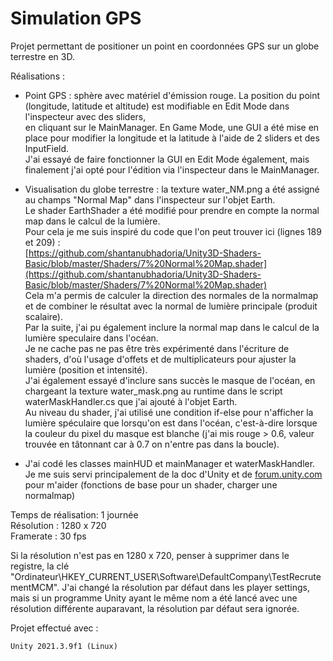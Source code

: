 # Simulation GPS

Projet permettant de positioner un point en coordonnées GPS sur un globe terrestre en 3D.

Réalisations :
- Point GPS : sphère avec matériel d'émission rouge. La position du point (longitude, latitude et altitude) est modifiable en Edit Mode 
  dans l'inspecteur avec des sliders,<br>
  en cliquant sur le MainManager. En Game Mode, une GUI a été mise en place pour modifier la longitude
  et la latitude à l'aide de 2 sliders et des InputField.<br>
  J'ai essayé de faire fonctionner la GUI en Edit Mode également, mais finalement j'ai opté pour l'édition via l'inspecteur dans le MainManager.
 
- Visualisation du globe terrestre : la texture water_NM.png a été assigné au champs "Normal Map" dans l'inspecteur sur l'objet Earth.<br>
  Le shader EarthShader a été modifié pour prendre en compte la normal map dans le calcul de la lumière.<br>
  Pour cela je me suis inspiré du code que l'on peut trouver ici (lignes 189 et 209) :<br>
  [https://github.com/shantanubhadoria/Unity3D-Shaders-Basic/blob/master/Shaders/7%20Normal%20Map.shader](https://github.com/shantanubhadoria/Unity3D-Shaders-Basic/blob/master/Shaders/7%20Normal%20Map.shader)<br>
  Cela m'a permis de calculer la direction des normales de la normalmap et de combiner le résultat avec la normal de lumière principale (produit scalaire).<br>
  Par la suite, j'ai pu également inclure la normal map dans le calcul de la lumière speculaire dans l'océan.<br>
  Je ne cache pas ne pas être très expérimenté dans l'écriture de shaders, d'où l'usage d'offets et de multiplicateurs pour ajuster la lumière (position et intensité).<br>
  J'ai également essayé d'inclure sans succès le masque de l'océan, en chargeant la texture water_mask.png au runtime dans le script waterMaskHandler.cs que j'ai ajouté à l'objet Earth.<br>
  Au niveau du shader, j'ai utilisé une condition if-else pour n'afficher la lumière spéculaire que lorsqu'on est dans l'océan, c'est-à-dire lorsque la couleur du pixel du masque est blanche (j'ai mis rouge > 0.6, valeur trouvée en tâtonnant car à 0.7 on n'entre pas dans la boucle).
  
- J'ai codé les classes mainHUD et mainManager et waterMaskHandler. Je me suis servi principalement de la doc d'Unity et de [forum.unity.com](forum.unity.com) pour m'aider (fonctions de base pour un shader, charger une normalmap)
  
Temps de réalisation: 1 journée<br>
Résolution : 1280 x 720<br>
Framerate : 30 fps

Si la résolution n'est pas en 1280 x 720, penser à supprimer dans le registre, la clé "Ordinateur\HKEY_CURRENT_USER\Software\DefaultCompany\TestRecrutementMCM".
J'ai changé la résolution par défaut dans les player settings, mais si un programme Unity ayant le même nom a été lancé avec une résolution différente auparavant, la résolution par défaut sera ignorée.

Projet effectué avec :
```
Unity 2021.3.9f1 (Linux)
```
